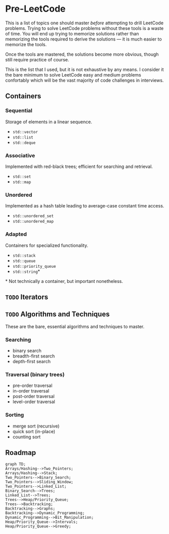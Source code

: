 # Pre-LeetCode

This is a list of topics one should master *before* attempting to drill LeetCode
problems. Trying to solve LeetCode problems without these tools is a waste of
time. You will end up trying to memorize solutions rather than memorizing the
tools required to derive the solutions — it is much easier to memorize the
tools.

Once the tools are mastered, the solutions become more obvious, though still
require practice of course.

This is the list that I used, but it is not exhaustive by any means. I consider
it the bare minimum to solve LeetCode easy and medium problems confortably which
will be the vast majority of code challenges in interviews.

## Containers

### Sequential

Storage of elements in a linear sequence.

- `std::vector`
- `std::list`
- `std::deque`

### Associative

Implemented with red-black trees; efficient for searching and retrieval.

- `std::set`
- `std::map`

### Unordered

Implemented as a hash table leading to average-case constant time access.

- `std::unordered_set`
- `std::unordered_map`

### Adapted

Containers for specialized functionality.

- `std::stack`
- `std::queue`
- `std::priority_queue`
- `std::string`*

\* Not technically a container, but important nonetheless.

## `TODO` Iterators

## `TODO` Algorithms and Techniques

These are the bare, essential algorithms and techniques to master.

### Searching

- binary search
- breadth-first search
- depth-first search

### Traversal (binary trees)

- pre-order traversal
- in-order traversal
- post-order traversal
- level-order traversal

### Sorting

- merge sort (recursive)
- quick sort (in-place)
- counting sort

## Roadmap

```mermaid
graph TD;
Arrays/Hashing-->Two_Pointers;
Arrays/Hashing-->Stack;
Two_Pointers-->Binary_Search;
Two_Pointers-->Sliding_Window;
Two_Pointers-->Linked_List;
Binary_Search-->Trees;
Linked_List-->Trees;
Trees-->Heap/Priority_Queue;
Trees-->Backtracking;
Backtracking-->Graphs;
Backtracking-->Dynamic_Programming;
Dynamic_Programming-->Bit_Manipulation;
Heap/Priority_Queue-->Intervals;
Heap/Priority_Queue-->Greedy;
```
